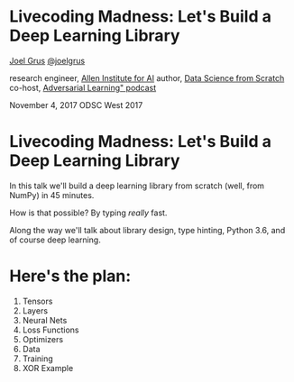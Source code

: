 # Livecoding Madness: Let's Build a Deep Learning Library

[Joel Grus](http://joelgrus.com)
[@joelgrus](https://twitter.com/joelgrus)

research engineer, [Allen Institute for AI](http://allenai.org)
author, [Data Science from Scratch](http://shop.oreilly.com/product/0636920033400.do)
co-host, [Adversarial Learning" podcast](http://adversariallearning.com)

November 4, 2017
ODSC West 2017

# Livecoding Madness: Let's Build a Deep Learning Library

In this talk we'll build a deep learning library
from scratch (well, from NumPy) in 45 minutes.

How is that possible? By typing _really_ fast.

Along the way we'll talk about library design,
type hinting, Python 3.6, and of course deep learning.

# Here's the plan:

1. Tensors
2. Layers
3. Neural Nets
4. Loss Functions
5. Optimizers
6. Data
7. Training
8. XOR Example

